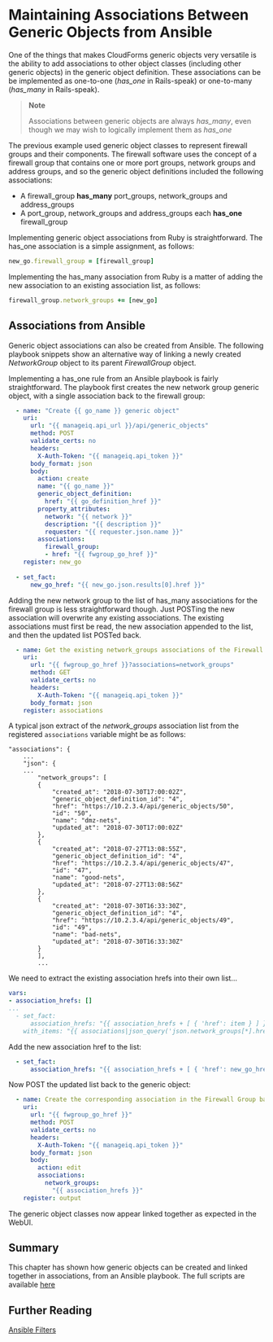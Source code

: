 # Maintaining Associations Between Generic Objects from Ansible

One of the things that makes CloudForms generic objects very versatile is the ability to add associations to other object classes (including other generic objects) in the generic object definition. These associations can be be implemented as one-to-one (_has\_one_ in Rails-speak) or one-to-many (_has\_many_ in Rails-speak).

> **Note**
> 
> Associations between generic objects are always _has\_many_, even though we may wish to logically implement them as _has\_one_
 
The previous example used generic object classes to represent firewall groups and their components. The firewall software uses the concept of a firewall group that contains one or more port groups, network groups and address groups, and so the generic object definitions included the following associations:
 
* A firewall\_group **has\_many** port\_groups, network\_groups and address\_groups
* A port\_group, network\_groups and address\_groups each **has\_one** firewall\_group

Implementing generic object associations from Ruby is straightforward. The has\_one association is a simple assignment, as follows:

``` ruby
new_go.firewall_group = [firewall_group]
```

Implementing the has\_many association from Ruby is a matter of adding the new association to an existing association list, as follows:

``` ruby
firewall_group.network_groups += [new_go]
```
## Associations from Ansible
 
Generic object associations can also be created from Ansible. The following playbook snippets show an alternative way of linking a newly created _NetworkGroup_ object to its parent _FirewallGroup_ object.

Implementing a has\_one rule from an Ansible playbook is fairly straightforward. The playbook first creates the new network group generic object, with a single association back to the firewall group:

``` yaml
  - name: "Create {{ go_name }} generic object"
    uri:
      url: "{{ manageiq.api_url }}/api/generic_objects"
      method: POST
      validate_certs: no
      headers:
        X-Auth-Token: "{{ manageiq.api_token }}"
      body_format: json
      body:
        action: create
        name: "{{ go_name }}"
        generic_object_definition:
          href: "{{ go_definition_href }}"
        property_attributes:
          network: "{{ network }}"
          description: "{{ description }}"
          requester: "{{ requester.json.name }}"
        associations:
          firewall_group:
          - href: "{{ fwgroup_go_href }}"
    register: new_go
  
  - set_fact:
      new_go_href: "{{ new_go.json.results[0].href }}"
```

Adding the new network group to the list of has_many associations for the firewall group is less straightforward though. Just POSTing the new association will overwrite any existing associations. The existing associations must first be read, the new association appended to the list, and then the updated list POSTed back.

``` yaml
  - name: Get the existing network_groups associations of the Firewall Group
    uri:
      url: "{{ fwgroup_go_href }}?associations=network_groups"
      method: GET
      validate_certs: no
      headers:
        X-Auth-Token: "{{ manageiq.api_token }}"
      body_format: json
    register: associations
```

A typical json extract of the _network\_groups_ association list from the registered `associations` variable might be as follows:

```
"associations": {
    ...
    "json": {
    ...
        "network_groups": [
        {
            "created_at": "2018-07-30T17:00:02Z",
            "generic_object_definition_id": "4",
            "href": "https://10.2.3.4/api/generic_objects/50",
            "id": "50",
            "name": "dmz-nets",
            "updated_at": "2018-07-30T17:00:02Z"
        },
        {
            "created_at": "2018-07-27T13:08:55Z",
            "generic_object_definition_id": "4",
            "href": "https://10.2.3.4/api/generic_objects/47",
            "id": "47",
            "name": "good-nets",
            "updated_at": "2018-07-27T13:08:56Z"
        },
        {
            "created_at": "2018-07-30T16:33:30Z",
            "generic_object_definition_id": "4",
            "href": "https://10.2.3.4/api/generic_objects/49",
            "id": "49",
            "name": "bad-nets",
            "updated_at": "2018-07-30T16:33:30Z"
        }
        ],
        ...
```

We need to extract the existing association hrefs into their own list...

``` yaml
vars:
- association_hrefs: []
...
  - set_fact:
      association_hrefs: "{{ association_hrefs + [ { 'href': item } ] }}"
    with_items: "{{ associations|json_query('json.network_groups[*].href') }}"
```

Add the new association href to the list:

``` yaml
  - set_fact:
      association_hrefs: "{{ association_hrefs + [ { 'href': new_go_href } ] }}"
```

Now POST the updated list back to the generic object:

``` yaml
  - name: Create the corresponding association in the Firewall Group back to the new action
    uri:
      url: "{{ fwgroup_go_href }}"
      method: POST
      validate_certs: no
      headers:
        X-Auth-Token: "{{ manageiq.api_token }}"
      body_format: json
      body:
        action: edit
        associations:
          network_groups:
            "{{ association_hrefs }}"
    register: output 
```

The generic object classes now appear linked together as expected in the WebUI.

## Summary

This chapter has shown how generic objects can be created and linked together in associations, from an Ansible playbook. The full scripts are available [here](https://github.com/pemcg/mastering-automation-addendum-for-cloudforms-4.6/tree/master/generic_object_example/scripts)

## Further Reading

[Ansible Filters](https://docs.ansible.com/ansible/2.3/playbooks_filters.html)
